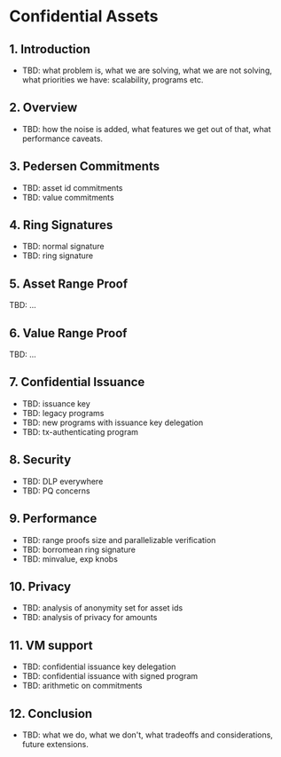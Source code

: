 # Confidential Assets

## 1. Introduction

* TBD: what problem is, what we are solving, what we are not solving, what priorities we have: scalability, programs etc.

## 2. Overview

* TBD: how the noise is added, what features we get out of that, what performance caveats.

## 3. Pedersen Commitments

* TBD: asset id commitments
* TBD: value commitments

## 4. Ring Signatures

* TBD: normal signature
* TBD: ring signature

## 5. Asset Range Proof

TBD: ...

## 6. Value Range Proof

TBD: ...

## 7. Confidential Issuance

* TBD: issuance key
* TBD: legacy programs
* TBD: new programs with issuance key delegation
* TBD: tx-authenticating program

## 8. Security

* TBD: DLP everywhere
* TBD: PQ concerns

## 9. Performance

* TBD: range proofs size and parallelizable verification
* TBD: borromean ring signature
* TBD: minvalue, exp knobs

## 10. Privacy

* TBD: analysis of anonymity set for asset ids
* TBD: analysis of privacy for amounts

## 11. VM support

* TBD: confidential issuance key delegation
* TBD: confidential issuance with signed program
* TBD: arithmetic on commitments

## 12. Conclusion

* TBD: what we do, what we don't, what tradeoffs and considerations, future extensions.
